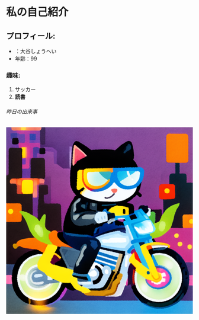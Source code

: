 # 私の自己紹介
##  プロフィール:
-  ：大谷しょうへい
-  年齢：99
###  趣味:
1.  サッカー
2.  **読書**  
######  昨日の出来事
  ![私の写真](image.jpg)
  
